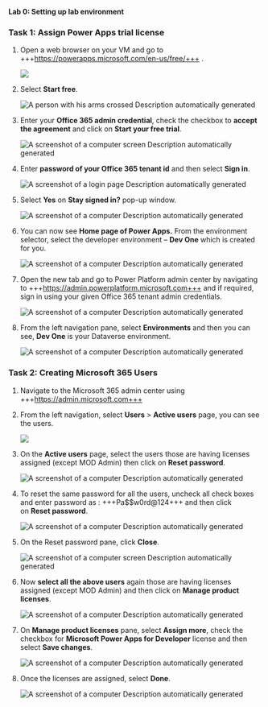 **Lab 0: Setting up lab environment**

### **Task 1: Assign** **Power Apps trial license** 

1.  Open a web browser on your VM and go to
    +++https://powerapps.microsoft.com/en-us/free/+++ .

     ![](./media/image1.png)

2.  Select **Start free**.

     ![A person with his arms crossed Description automatically generated](./media/image2.png)

3.  Enter your **Office 365 admin credential**, check the checkbox to
    **accept the agreement** and click on **Start your free trial**.

     ![A screenshot of a computer screen Description automatically generated](./media/image3.png)

4.  Enter **password of your Office 365 tenant id** and then select
    **Sign in**.

     ![A screenshot of a login page Description automatically generated](./media/image4.png)

5.  Select **Yes** on **Stay signed in?** pop-up window.

     ![A screenshot of a computer Description automatically generated](./media/image5.png)

6.  You can now see **Home page of Power Apps.** From the environment
    selector, select the developer environment – **Dev One** which is
    created for you.

     ![A screenshot of a computer Description automatically generated](./media/image6.png)

7.  Open the new tab and go to Power Platform admin center by navigating
    to +++https://admin.powerplatform.microsoft.com+++ and if required, sign
    in using your given Office 365 tenant admin credentials.

     ![A screenshot of a computer Description automatically generated](./media/image7.png)

8.  From the left navigation pane, select **Environments** and then you
    can see, **Dev One** is your Dataverse environment.

     ![A screenshot of a computer Description automatically generated](./media/image8.png)

### **Task 2: Creating Microsoft 365 Users**

1.  Navigate to the Microsoft 365 admin center using
    +++https://admin.microsoft.com+++

2.  From the left navigation, select **Users** > **Active users** page,
    you can see the users.

     ![](./media/image9.png)

3.  On the **Active users** page, select the users those are having
    licenses assigned (except MOD Admin) then click on **Reset
    password**.

     ![A screenshot of a computer Description automatically generated](./media/image10.png)

11. To reset the same password for all the users, uncheck all check
    boxes and enter password as
    : +++Pa$$w0rd@124+++ and then click
    on **Reset password**.

     ![A screenshot of a computer Description automatically generated](./media/image11.png)

12. On the Reset password pane, click **Close**.

     ![A screenshot of a computer screen Description automatically generated](./media/image12.png)

13. Now **select all the above users** again those are having licenses
    assigned (except MOD Admin) and then click on **Manage product
    licenses**.

     ![A screenshot of a computer Description automatically generated](./media/image13.png)

14. On **Manage product licenses** pane, select **Assign more**, check
    the checkbox for **Microsoft Power Apps for Developer** license and
    then select **Save changes**.

     ![A screenshot of a computer Description automatically generated](./media/image14.png)

15. Once the licenses are assigned, select **Done**.

     ![A screenshot of a computer Description automatically generated](./media/image15.png)
